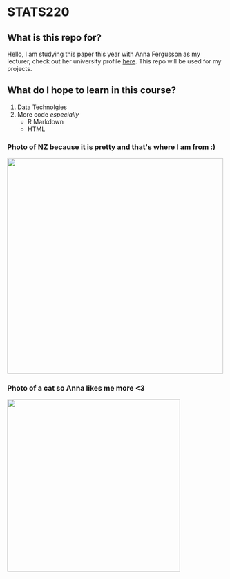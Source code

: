# STATS220

## What is this repo for?

Hello, I am studying this paper this year with Anna Fergusson as my lecturer, check out her university profile [here](https://profiles.auckland.ac.nz/a-fergusson). This repo will be used for my projects.

## What do I hope to learn in this course?

1. Data Technolgies
2. More code *especially*
   - R Markdown
   - HTML
  
### Photo of NZ because it is pretty and that's where I am from :) 
<img src="https://encrypted-tbn0.gstatic.com/licensed-image?q=tbn:ANd9GcS57sgA2RKLJkofr65kx0SD7KiO1RIfy_Cf_DA00jHrdfMeagnnyqvPyZ0rNG5yfJ-b9QaYeL5JUg_PKcfNV6VfZ8Y8KUKAjFIHIdCxAA" width="500">

### Photo of a cat so Anna likes me more <3 

<img src="https://images.unsplash.com/photo-1529778873920-4da4926a72c2?q=80&w=1000&auto=format&fit=crop&ixlib=rb-4.0.3&ixid=M3wxMjA3fDB8MHxzZWFyY2h8Mnx8Y3V0ZSUyMGNhdHxlbnwwfHwwfHx8MA%3D%3D" width="400">
